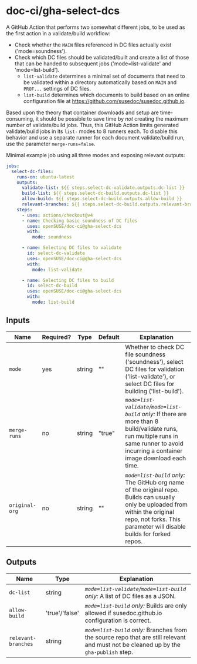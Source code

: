 # doc-ci/gha-select-dcs

A GitHub Action that performs two somewhat different jobs, to be used as the first action in a validate/build workflow:

* Check whether the `MAIN` files referenced in DC files actually exist ('mode=soundness').
* Check which DC files should be validated/built and create a list of those that can be handed to subsequent jobs ('mode=list-validate' and 'mode=list-build').
  * `list-validate` determines a minimal set of documents that need to be validated within a directory automatically based on `MAIN` and `PROF...` settings of DC files.
  * `list-build` determines which documents to build based on an online configuration file at https://github.com/susedoc/susedoc.github.io.

Based upon the theory that container downloads and setup are time-consuming, it should be possible to save time by _not_ creating the maximum number of validate/build jobs.
Thus, this GitHub Action limits generated validate/build jobs in its `list-` modes to 8 runners each.
To disable this behavior and use a separate runner for each document validate/build run, use the parameter `merge-runs=false`.

Minimal example job using all three modes and exposing relevant outputs:

```yaml
jobs:
  select-dc-files:
    runs-on: ubuntu-latest
    outputs:
      validate-list: ${{ steps.select-dc-validate.outputs.dc-list }}
      build-list: ${{ steps.select-dc-build.outputs.dc-list }}
      allow-build: ${{ steps.select-dc-build.outputs.allow-build }}
      relevant-branches: ${{ steps.select-dc-build.outputs.relevant-branches }}
    steps:
      - uses: actions/checkout@v4
      - name: Checking basic soundness of DC files
        uses: openSUSE/doc-ci@gha-select-dcs
        with:
          mode: soundness

      - name: Selecting DC files to validate
        id: select-dc-validate
        uses: openSUSE/doc-ci@gha-select-dcs
        with:
          mode: list-validate

      - name: Selecting DC files to build
        id: select-dc-build
        uses: openSUSE/doc-ci@gha-select-dcs
        with:
          mode: list-build
```


## Inputs

Name | Required? | Type | Default | Explanation
-----|-----------|------|---------|------------
`mode` | yes | string | "" | Whether to check DC file soundness ('soundness'), select DC files for validation ('list-validate'), or select DC files for building ('list-build').
`merge-runs` | no | string | "true" | _`mode=list-validate`/`mode=list-build` only:_ If there are more than 8 build/validate runs, run multiple runs in same runner to avoid incurring a container image download each time.
`original-org` | no | string | "" | _`mode=list-build` only:_ The GitHub org name of the original repo. Builds can usually only be uploaded from within the original repo, not forks. This parameter will disable builds for forked repos.


## Outputs

Name | Type | Explanation
-----|------|------------
`dc-list` | string | _`mode=list-validate`/`mode=list-build` only:_ A list of DC files as a JSON.
`allow-build` | 'true'/'false' | _`mode=list-build` only:_ Builds are only allowed if susedoc.github.io configuration is correct.
`relevant-branches` | string | _`mode=list-build` only:_ Branches from the source repo that are still relevant and must not be cleaned up by the `gha-publish` step.

